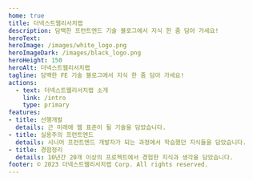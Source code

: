 ```yaml
---
home: true
title: 더넥스트웹리서치랩
description: 담백한 프런트엔드 기술 블로그에서 지식 한 줌 담아 가세요!
heroText: 
heroImage: /images/white_logo.png
heroImageDark: /images/black_logo.png
heroHeight: 150
heroAlt: 더넥스트웹리서치랩
tagline: 담백한 FE 기술 블로그에서 지식 한 줌 담아 가세요!
actions:
  - text: 더넥스트웹리서치랩 소개
    link: /intro
    type: primary
features:
- title: 선행개발
  details: 근 미래에 웹 표준이 될 기술을 담았습니다.
- title: 실용주의 프런트엔드
  details: 시니어 프런트엔드 개발자가 되는 과정에서 학습했던 지식들을 담았습니다.
- title: 경험정리
  details: 10년간 20개 이상의 프로젝트에서 경험한 지식과 생각을 담았습니다.
footer: © 2023 더넥스트웹리서치랩 Corp. All rights reserved.
---
```

